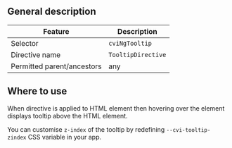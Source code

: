 ## General description

| Feature                    | Description       |
|----------------------------|-------------------|
| Selector                   | `cviNgTooltip`  |
| Directive name             | `TooltipDirective` |
| Permitted parent/ancestors | any               |

## Where to use

When directive is applied to HTML element then hovering over the element displays tooltip above the HTML element.

You can customise `z-index` of the tooltip by redefining `--cvi-tooltip-zindex` CSS variable in your app.
